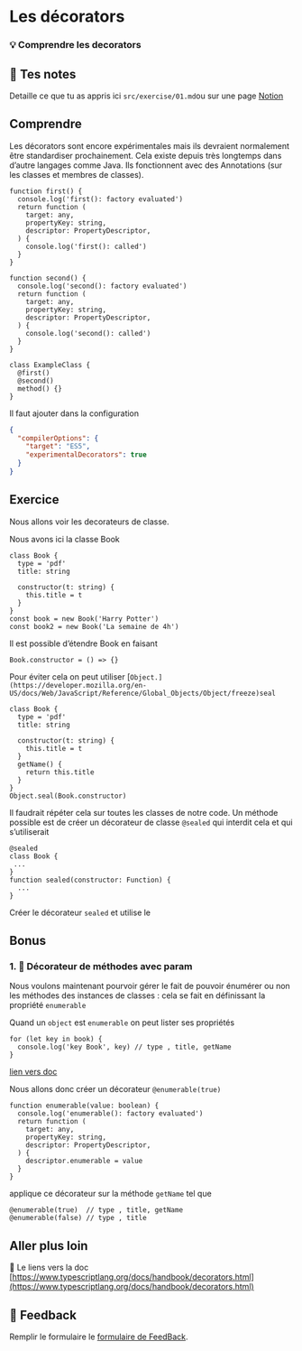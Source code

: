 # Les décorators

### 💡 Comprendre les decorators

## 📝 Tes notes

Detaille ce que tu as appris ici
`src/exercise/01.md`ou sur une page [Notion](https://go.mikecodeur.com/course-notes-template)

## Comprendre

Les décorators sont encore expérimentales mais ils devraient normalement être
standardiser prochainement. Cela existe depuis très longtemps dans d’autre
langages comme Java. Ils fonctionnent avec des Annotations (sur les classes et
membres de classes).

```tsx
function first() {
  console.log('first(): factory evaluated')
  return function (
    target: any,
    propertyKey: string,
    descriptor: PropertyDescriptor,
  ) {
    console.log('first(): called')
  }
}

function second() {
  console.log('second(): factory evaluated')
  return function (
    target: any,
    propertyKey: string,
    descriptor: PropertyDescriptor,
  ) {
    console.log('second(): called')
  }
}

class ExampleClass {
  @first()
  @second()
  method() {}
}
```

Il faut ajouter dans la configuration

```json
{
  "compilerOptions": {
    "target": "ES5",
    "experimentalDecorators": true
  }
}
```

## Exercice

Nous allons voir les decorateurs de classe.

Nous avons ici la classe Book

```tsx
class Book {
  type = 'pdf'
  title: string

  constructor(t: string) {
    this.title = t
  }
}
const book = new Book('Harry Potter')
const book2 = new Book('La semaine de 4h')
```

Il est possible d’étendre Book en faisant

```tsx
Book.constructor = () => {}
```

Pour éviter cela on peut utiliser
[`Object.](https://developer.mozilla.org/en-US/docs/Web/JavaScript/Reference/Global_Objects/Object/freeze)seal`

```tsx
class Book {
  type = 'pdf'
  title: string

  constructor(t: string) {
    this.title = t
  }
  getName() {
    return this.title
  }
}
Object.seal(Book.constructor)
```

Il faudrait répéter cela sur toutes les classes de notre code. Un méthode
possible est de créer un décorateur de classe `@sealed` qui interdit cela et qui
s’utiliserait

```tsx
@sealed
class Book {
 ...
}
function sealed(constructor: Function) {
  ...
}
```

Créer le décorateur `sealed` et utilise le

## Bonus

### 1. 🚀 Décorateur de méthodes avec param

Nous voulons maintenant pourvoir gérer le fait de pouvoir énumérer ou non les
méthodes des instances de classes : cela se fait en définissant la propriété
`enumerable`

Quand un `object` est `enumerable` on peut lister ses propriétés

```tsx
for (let key in book) {
  console.log('key Book', key) // type , title, getName
}
```

[lien vers doc](https://javascript.info/property-descriptors#non-enumerable)

Nous allons donc créer un décorateur `@enumerable(true)`

```tsx
function enumerable(value: boolean) {
  console.log('enumerable(): factory evaluated')
  return function (
    target: any,
    propertyKey: string,
    descriptor: PropertyDescriptor,
  ) {
    descriptor.enumerable = value
  }
}
```

applique ce décorateur sur la méthode `getName` tel que

```tsx
@enumerable(true)  // type , title, getName
@enumerable(false) // type , title
```

## Aller plus loin

📑 Le liens vers la doc
[https://www.typescriptlang.org/docs/handbook/decorators.html](https://www.typescriptlang.org/docs/handbook/decorators.html)

## 🐜 Feedback

Remplir le formulaire le
[formulaire de FeedBack](https://go.mikecodeur.com/cours-react-avis?entry.1912869708=TypeScript%20PRO&entry.1430994900=2.Les%20Fondamentaux&entry.533578441=01%20Les%20bases).
